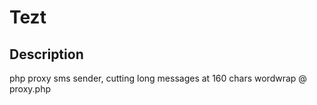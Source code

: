 # Tezt

## Description

php proxy sms sender, cutting long messages at 160 chars wordwrap @ proxy.php